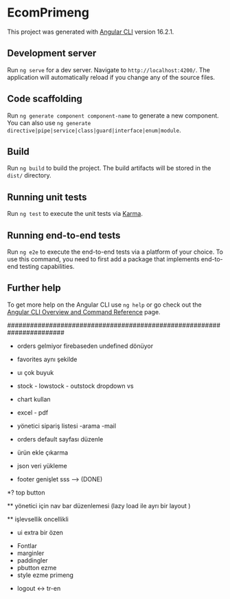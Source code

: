 # EcomPrimeng

This project was generated with [Angular CLI](https://github.com/angular/angular-cli) version 16.2.1.

## Development server

Run `ng serve` for a dev server. Navigate to `http://localhost:4200/`. The application will automatically reload if you change any of the source files.

## Code scaffolding

Run `ng generate component component-name` to generate a new component. You can also use `ng generate directive|pipe|service|class|guard|interface|enum|module`.

## Build

Run `ng build` to build the project. The build artifacts will be stored in the `dist/` directory.

## Running unit tests

Run `ng test` to execute the unit tests via [Karma](https://karma-runner.github.io).

## Running end-to-end tests

Run `ng e2e` to execute the end-to-end tests via a platform of your choice. To use this command, you need to first add a package that implements end-to-end testing capabilities.

## Further help

To get more help on the Angular CLI use `ng help` or go check out the [Angular CLI Overview and Command Reference](https://angular.io/cli) page.






#######################################################################

* orders gelmiyor firebaseden undefined dönüyor

* favorites aynı şekilde 

* uı çok buyuk 

* stock - lowstock - outstock dropdown vs

* chart kullan

* excel - pdf 

* yönetici sipariş listesi 
 -arama
 -mail 

* orders default sayfası düzenle 

* ürün ekle çıkarma 

* json veri yükleme 

* footer genişlet sss --> (DONE)

*? top button 

** yönetici için nav bar düzenlemesi  (lazy load ile  ayrı bir layout )  

** işlevsellik oncellikli 

* ui extra bir özen 
 - Fontlar 
 - marginler
 - paddingler
 - pbutton ezme 
 - style ezme primeng 
  
* logout <-> tr-en
